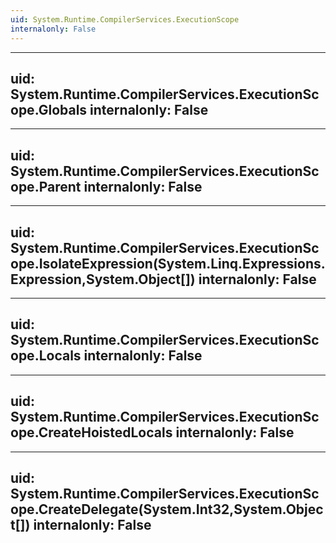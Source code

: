 ```yaml
---
uid: System.Runtime.CompilerServices.ExecutionScope
internalonly: False
---
```


---
uid: System.Runtime.CompilerServices.ExecutionScope.Globals
internalonly: False
---

---
uid: System.Runtime.CompilerServices.ExecutionScope.Parent
internalonly: False
---

---
uid: System.Runtime.CompilerServices.ExecutionScope.IsolateExpression(System.Linq.Expressions.Expression,System.Object[])
internalonly: False
---

---
uid: System.Runtime.CompilerServices.ExecutionScope.Locals
internalonly: False
---

---
uid: System.Runtime.CompilerServices.ExecutionScope.CreateHoistedLocals
internalonly: False
---

---
uid: System.Runtime.CompilerServices.ExecutionScope.CreateDelegate(System.Int32,System.Object[])
internalonly: False
---

